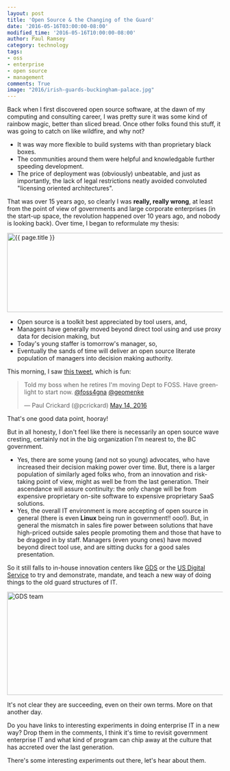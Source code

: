```yaml
---
layout: post
title: 'Open Source & the Changing of the Guard'
date: '2016-05-16T03:00:00-08:00'
modified_time: '2016-05-16T10:00:00-08:00'
author: Paul Ramsey
category: technology
tags:
- oss
- enterprise
- open source
- management
comments: True
image: "2016/irish-guards-buckingham-palace.jpg"
---
```


Back when I first discovered open source software, at the dawn of my computing and consulting career, I was pretty sure it was some kind of rainbow magic, better than sliced bread. Once other folks found this stuff, it was going to catch on like wildfire, and why not?

* It was way more flexible to build systems with than proprietary black boxes.
* The communities around them were helpful and knowledgable further speeding development.
* The price of deployment was (obviously) unbeatable, and just as importantly, the lack of legal restrictions neatly avoided convoluted "licensing oriented architectures".

That was over 15 years ago, so clearly I was **really, really wrong**, at least from the point of view of governments and large corporate enterprises (in the start-up space, the revolution happened over 10 years ago, and nobody is looking back). Over time, I began to reformulate my thesis:

<img src="{{ site.images }}{{ page.image }}" alt="{{ page.title }}" width="550" height="185" />

* Open source is a toolkit best appreciated by tool users, and,
* Managers have generally moved beyond direct tool using and use proxy data for decision making, but
* Today's young staffer is tomorrow's manager, so,
* Eventually the sands of time will deliver an open source literate population of managers into decision making authority.

This morning, I saw [this tweet](https://twitter.com/pcrickard/status/731576934224666624), which is fun:

<blockquote class="twitter-tweet" data-lang="en"><p lang="en" dir="ltr">Told my boss when he retires I&#39;m moving Dept to FOSS. Have greenlight to start now. <a href="https://twitter.com/foss4gna">@foss4gna</a> <a href="https://twitter.com/geomenke">@geomenke</a></p>&mdash; Paul Crickard (@pcrickard) <a href="https://twitter.com/pcrickard/status/731576934224666624">May 14, 2016</a></blockquote>
<script async src="//platform.twitter.com/widgets.js" charset="utf-8"></script>

That's one good data point, hooray!

But in all honesty, I don't feel like there is necessarily an open source wave cresting, certainly not in the big organization I'm nearest to, the BC government. 

* Yes, there are some young (and not so young) advocates, who have increased their decision making power over time. But, there is a larger population of similarly aged folks who, from an innovation and risk-taking point of view, might as well be from the last generation. Their ascendance will assure continuity: the only change will be from expensive proprietary on-site software to expensive proprietary SaaS solutions.
* Yes, the overall IT environment is more accepting of open source in general (there is even **Linux** being run in government!! ooo!). But, in general the mismatch in sales fire power between solutions that have high-priced outside sales people promoting them and those that have to be dragged in by staff. Managers (even young ones) have moved beyond direct tool use, and are sitting ducks for a good sales presentation.

So it still falls to in-house innovation centers like [GDS](https://gds.blog.gov.uk/) or the [US Digital Service](https://www.whitehouse.gov/digital/united-states-digital-service) to try and demonstrate, mandate, and teach a new way of doing things to the old guard structures of IT.

<img src="{{ site.images }}/2016/gds-team.jpg" alt="GDS team" width="550" height="241" />

It's not clear they are succeeding, even on their own terms. More on that another day.

Do you have links to interesting experiments in doing enterprise IT in a new way? Drop them in the comments, I think it's time to revisit government enterprise IT and what kind of program can chip away at the culture that has accreted over the last generation. 

There's some interesting experiments out there, let's hear about them.

